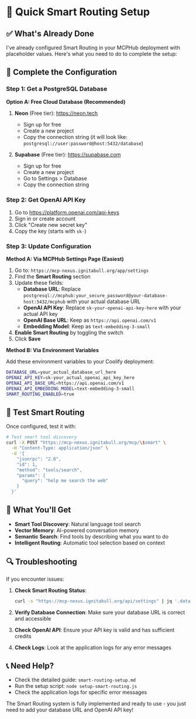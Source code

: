 # 🚀 Quick Smart Routing Setup

## ✅ What's Already Done

I've already configured Smart Routing in your MCPHub deployment with placeholder values. Here's what you need to do to complete the setup:

## 🔧 Complete the Configuration

### Step 1: Get a PostgreSQL Database

**Option A: Free Cloud Database (Recommended)**

1. **Neon** (Free tier): https://neon.tech
   - Sign up for free
   - Create a new project
   - Copy the connection string (it will look like: `postgresql://user:password@host:5432/database`)

2. **Supabase** (Free tier): https://supabase.com
   - Sign up for free
   - Create a new project
   - Go to Settings > Database
   - Copy the connection string

### Step 2: Get OpenAI API Key

1. Go to https://platform.openai.com/api-keys
2. Sign in or create account
3. Click "Create new secret key"
4. Copy the key (starts with `sk-`)

### Step 3: Update Configuration

**Method A: Via MCPHub Settings Page (Easiest)**

1. Go to: `https://mcp-nexus.ignitabull.org/app/settings`
2. Find the **Smart Routing** section
3. Update these fields:
   - **Database URL**: Replace `postgresql://mcphub:your_secure_password@your-database-host:5432/mcphub` with your actual database URL
   - **OpenAI API Key**: Replace `sk-your-openai-api-key-here` with your actual API key
   - **OpenAI Base URL**: Keep as `https://api.openai.com/v1`
   - **Embedding Model**: Keep as `text-embedding-3-small`
4. **Enable Smart Routing** by toggling the switch
5. Click **Save**

**Method B: Via Environment Variables**

Add these environment variables to your Coolify deployment:

```bash
DATABASE_URL=your_actual_database_url_here
OPENAI_API_KEY=sk-your_actual_openai_api_key_here
OPENAI_API_BASE_URL=https://api.openai.com/v1
OPENAI_API_EMBEDDING_MODEL=text-embedding-3-small
SMART_ROUTING_ENABLED=true
```

## 🎯 Test Smart Routing

Once configured, test it with:

```bash
# Test smart tool discovery
curl -X POST "https://mcp-nexus.ignitabull.org/mcp/\$smart" \
  -H "Content-Type: application/json" \
  -d '{
    "jsonrpc": "2.0",
    "id": 1,
    "method": "tools/search",
    "params": {
      "query": "help me search the web"
    }
  }'
```

## 🎉 What You'll Get

- **Smart Tool Discovery**: Natural language tool search
- **Vector Memory**: AI-powered conversation memory  
- **Semantic Search**: Find tools by describing what you want to do
- **Intelligent Routing**: Automatic tool selection based on context

## 🔍 Troubleshooting

If you encounter issues:

1. **Check Smart Routing Status**:
   ```bash
   curl -s "https://mcp-nexus.ignitabull.org/api/settings" | jq '.data.systemConfig.smartRouting'
   ```

2. **Verify Database Connection**: Make sure your database URL is correct and accessible

3. **Check OpenAI API**: Ensure your API key is valid and has sufficient credits

4. **Check Logs**: Look at the application logs for any error messages

## 📞 Need Help?

- Check the detailed guide: `smart-routing-setup.md`
- Run the setup script: `node setup-smart-routing.js`
- Check the application logs for specific error messages

The Smart Routing system is fully implemented and ready to use - you just need to add your database URL and OpenAI API key!
